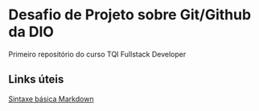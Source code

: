 # Desafio de Projeto sobre Git/Github da DIO
Primeiro repositório do curso TQI Fullstack Developer

## Links úteis
[Sintaxe básica Markdown](https://www.markdownguide.org/basic-syntax/)
